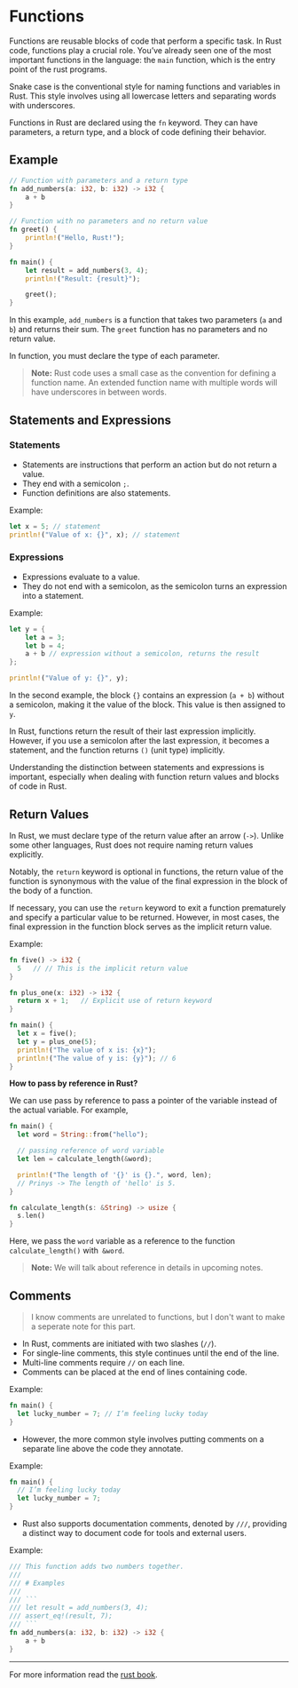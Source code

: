 <!-- omit in toc -->
# Functions

Functions are reusable blocks of code that perform a specific task. In Rust code, functions play a crucial role. You’ve already seen one of the most important functions in the language: the `main` function, which is the entry point of the rust programs.

Snake case is the conventional style for naming functions and variables in Rust. This style involves using all lowercase letters and separating words with underscores.

Functions in Rust are declared using the `fn` keyword. They can have parameters, a return type, and a block of code defining their behavior.

## Example
```rust
// Function with parameters and a return type
fn add_numbers(a: i32, b: i32) -> i32 {
    a + b
}

// Function with no parameters and no return value
fn greet() {
    println!("Hello, Rust!");
}

fn main() {
    let result = add_numbers(3, 4);
    println!("Result: {result}");

    greet();
}
```

In this example, `add_numbers` is a function that takes two parameters (`a` and `b`) and returns their sum. The `greet` function has no parameters and no return value.

In function, you must declare the type of each parameter.

> **Note:** Rust code uses a small case as the convention for defining a function name. An extended function name with multiple words will have underscores in between words.

## Statements and Expressions

### Statements
- Statements are instructions that perform an action but do not return a value.
- They end with a semicolon `;`.
- Function definitions are also statements.
  
Example:
```rust
let x = 5; // statement
println!("Value of x: {}", x); // statement
```

### Expressions
- Expressions evaluate to a value.
- They do not end with a semicolon, as the semicolon turns an expression into a statement.
  
Example:
```rust
let y = {
    let a = 3;
    let b = 4;
    a + b // expression without a semicolon, returns the result
};

println!("Value of y: {}", y);
```

In the second example, the block `{}` contains an expression (`a + b`) without a semicolon, making it the value of the block. This value is then assigned to `y`.

In Rust, functions return the result of their last expression implicitly. However, if you use a semicolon after the last expression, it becomes a statement, and the function returns `()` (unit type) implicitly.

Understanding the distinction between statements and expressions is important, especially when dealing with function return values and blocks of code in Rust.

## Return Values

In Rust, we must declare type of the return value after an arrow (`->`). Unlike some other languages, Rust does not require naming return values explicitly.

Notably, the `return` keyword is optional in functions, the return value of the function is synonymous with the value of the final expression in the block of the body of a function.

If necessary, you can use the `return` keyword to exit a function prematurely and specify a particular value to be returned. However, in most cases, the final expression in the function block serves as the implicit return value. 

Example:
```rust
fn five() -> i32 {
  5   // // This is the implicit return value
}

fn plus_one(x: i32) -> i32 {
  return x + 1;   // Explicit use of return keyword
}

fn main() {
  let x = five();
  let y = plus_one(5);
  println!("The value of x is: {x}");
  println!("The value of y is: {y}"); // 6
}
```

**How to pass by reference in Rust?**

We can use pass by reference to pass a pointer of the variable instead of the actual variable. For example,

```rust
fn main() {
  let word = String::from("hello");

  // passing reference of word variable
  let len = calculate_length(&word);

  println!("The length of '{}' is {}.", word, len);
  // Prinys -> The length of 'hello' is 5.
}

fn calculate_length(s: &String) -> usize {
  s.len()
}
```

Here, we pass the `word` variable as a reference to the function `calculate_length()` with` &word`.

> **Note:** We will talk about reference in details in upcoming notes.

## Comments

>I know comments are unrelated to functions, but I don't want to make a seperate note for this part.

- In Rust, comments are initiated with two slashes (`//`). 
- For single-line comments, this style continues until the end of the line. 
- Multi-line comments require `//` on each line. 
- Comments can be placed at the end of lines containing code. 

Example:
```rust
fn main() {
  let lucky_number = 7; // I’m feeling lucky today
}
```
- However, the more common style involves putting comments on a separate line above the code they annotate. 

Example:
```rust
fn main() {
  // I’m feeling lucky today
  let lucky_number = 7;
}
```
- Rust also supports documentation comments, denoted by `///`, providing a distinct way to document code for tools and external users.

Example:
```rust
/// This function adds two numbers together.
///
/// # Examples
///
/// ```
/// let result = add_numbers(3, 4);
/// assert_eq!(result, 7);
/// ```
fn add_numbers(a: i32, b: i32) -> i32 {
    a + b
}
```
---

For more information read the [rust book](https://doc.rust-lang.org/book/ch03-03-how-functions-work.html).